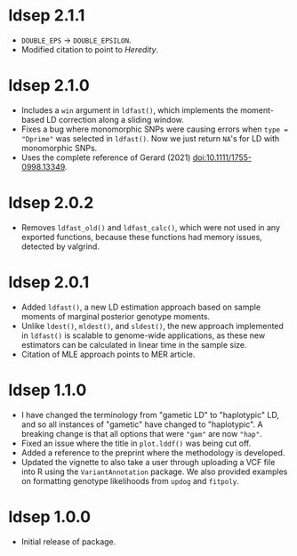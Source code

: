 # ldsep 2.1.1

- `DOUBLE_EPS` -> `DOUBLE_EPSILON`.
- Modified citation to point to *Heredity*.

# ldsep 2.1.0

- Includes a `win` argument in `ldfast()`, which implements the moment-based LD correction along a sliding window.
- Fixes a bug where monomorphic SNPs were causing errors when `type = "Dprime"` was selected in `ldfast()`. Now we just return `NA`'s for LD with monomorphic SNPs.
- Uses the complete reference of Gerard (2021) [doi:10.1111/1755-0998.13349](https://www.doi.org/10.1111/1755-0998.13349).

# ldsep 2.0.2

- Removes `ldfast_old()` and `ldfast_calc()`, which were not used in any 
  exported functions, because these functions had memory issues, detected 
  by valgrind.

# ldsep 2.0.1

- Added `ldfast()`, a new LD estimation approach based on sample
  moments of marginal posterior genotype moments.
- Unlike `ldest()`, `mldest()`, and `sldest()`, the new approach
  implemented in `ldfast()` is scalable to genome-wide applications,
  as these new estimators can be calculated in linear time in the 
  sample size.
- Citation of MLE approach points to MER article.

# ldsep 1.1.0

* I have changed the terminology from "gametic LD" to "haplotypic" LD,
  and so all instances of "gametic" have changed to "haplotypic". A breaking
  change is that all options that were `"gam"` are now `"hap"`.
* Fixed an issue where the title in `plot.lddf()` was being cut off.
* Added a reference to the preprint where the methodology is developed.
* Updated the vignette to also take a user through uploading a VCF file
  into R using the `VariantAnnotation` package. We also provided
  examples on formatting genotype likelihoods from `updog` and 
  `fitpoly`.

# ldsep 1.0.0

- Initial release of package.
